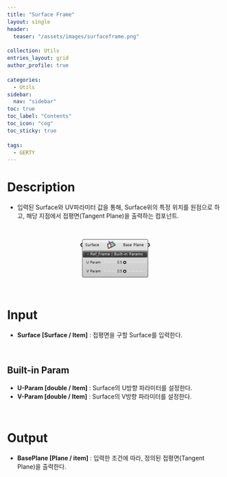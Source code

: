 ```yaml
---
title: "Surface Frame"
layout: single
header:
  teaser: "/assets/images/surfaceframe.png"

collection: Utils
entries_layout: grid
author_profile: true

categories:
  - Utils
sidebar:
  nav: "sidebar"
toc: true
toc_label: "Contents"
toc_icon: "cog"
toc_sticky: true

tags: 
  - GERTY
---
```

# Description

* 입력된 Surface와 UV파라미터 값을 통해, Surface위의 특정 위치를 원점으로 하고, 해당 지점에서 접평면(Tangent Plane)을 출력하는 컴포넌트. 

<br>

<p align="center">  <img src="/assets/images/surfaceframe.png" align="center" width="32%"></p>

<br>

# Input

* **Surface [Surface / Item]** : 접평면을 구할 Surface를 입력한다.

<br>

## Built-in Param

* **U-Param [double / Item]** : Surface의 U방향 파라미터를 설정한다.
* **V-Param [double / Item]** : Surface의 V방향 파라미터를 설정한다.

<br>

# Output

* **BasePlane [Plane / item]** : 입력한 조건에 따라, 정의된 접평면(Tangent Plane)을 출력한다. 
